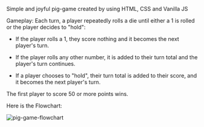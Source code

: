 Simple and joyful pig-game created by using HTML, CSS and Vanilla JS

Gameplay:
Each turn, a player repeatedly rolls a die until either a 1 is rolled or the player decides to "hold":

-   If the player rolls a 1, they score nothing and it becomes the next player's turn.

-   If the player rolls any other number, it is added to their turn total and the player's turn continues.

-   If a player chooses to "hold", their turn total is added to their score, and it becomes the next player's turn.

The first player to score 50 or more points wins.

Here is the Flowchart:

![pig-game-flowchart](https://user-images.githubusercontent.com/69854735/193399208-3927f1e2-f2ff-4628-b888-6bf57d3806f0.png)

